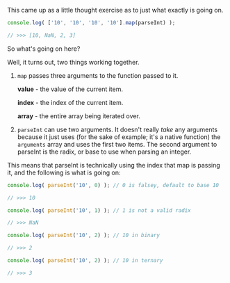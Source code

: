 This came up as a little thought exercise as to just what exactly is going on.

```javascript
console.log( ['10', '10', '10', '10'].map(parseInt) );

// >>> [10, NaN, 2, 3]
```

So what's going on here?

Well, it turns out, two things working together.

1. `map` passes three arguments to the function passed to it.

   **value** - the value of the current item.

   **index** - the index of the current item.

   **array** - the entire array being iterated over.
2. `parseInt` can use two arguments.  It doesn't really *take* any arguments
because it just uses (for the sake of example; it's a native function) the
`arguments` array and uses the first two items.  The second argument to parseInt
is the radix, or base to use when parsing an integer.

This means that parseInt is technically using the index that map is passing it,
and the following is what is going on:

```javascript
console.log( parseInt('10', 0) ); // 0 is falsey, default to base 10

// >>> 10

console.log( parseInt('10', 1) ); // 1 is not a valid radix

// >>> NaN

console.log( parseInt('10', 2) ); // 10 in binary

// >>> 2

console.log( parseInt('10', 2) ); // 10 in ternary

// >>> 3
```
